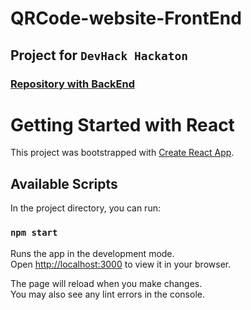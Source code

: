 # QRCode-website-FrontEnd</h1>
## Project for `DevHack Hackaton`

### [Repository with BackEnd](https://github.com/coder-medved/QRCode-website)
# 
# Getting Started with React

This project was bootstrapped with [Create React App](https://github.com/facebook/create-react-app).

## Available Scripts

In the project directory, you can run:

### `npm start`

Runs the app in the development mode.\
Open [http://localhost:3000](http://localhost:3000) to view it in your browser.

The page will reload when you make changes.\
You may also see any lint errors in the console.
